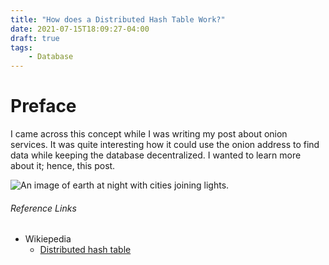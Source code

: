 ```yaml
---
title: "How does a Distributed Hash Table Work?"
date: 2021-07-15T18:09:27-04:00
draft: true
tags:
    - Database
---
```


# Preface

I came across this concept while I was writing my post about onion services. It was quite interesting how it could use the onion address to find data while keeping the database decentralized. I wanted to learn more about it; hence, this post.

![An image of earth at night with cities joining lights.](earthAtNight.jpg)


















###### Reference Links

- Wikiepedia
    - [Distributed hash table](https://en.wikipedia.org/wiki/Distributed_hash_table)
